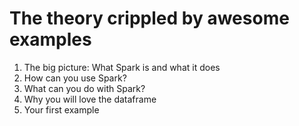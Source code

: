 The theory crippled by awesome examples
=============

1. The big picture: What Spark is and what it does
2. How can you use Spark?
3. What can you do with Spark?
4. Why you will love the dataframe
5. Your first example